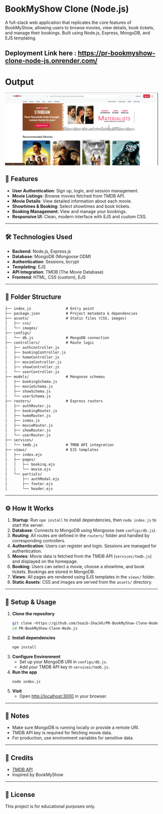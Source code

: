 # BookMyShow Clone (Node.js)

A full-stack web application that replicates the core features of BookMyShow, allowing users to browse movies, view details, book tickets, and manage their bookings. Built using Node.js, Express, MongoDB, and EJS templating.

Deployment Link here : 
https://pr-bookmyshow-clone-node-js.onrender.com/
---
# Output

![alt text](./assets/images/Homepage.png)

## 🚀 Features

- **User Authentication**: Sign up, login, and session management.
- **Movie Listings**: Browse movies fetched from TMDB API.
- **Movie Details**: View detailed information about each movie.
- **Showtimes & Booking**: Select showtimes and book tickets.
- **Booking Management**: View and manage your bookings.
- **Responsive UI**: Clean, modern interface with EJS and custom CSS.

---

## 🛠️ Technologies Used

- **Backend**: Node.js, Express.js
- **Database**: MongoDB (Mongoose ODM)
- **Authentication**: Sessions, bcrypt
- **Templating**: EJS
- **API Integration**: TMDB (The Movie Database)
- **Frontend**: HTML, CSS (custom), EJS

---

## 📁 Folder Structure

```
├── index.js                # Entry point
├── package.json            # Project metadata & dependencies
├── assets/                 # Static files (CSS, images)
│   ├── css/
│   └── images/
├── configs/
│   └── db.js               # MongoDB connection
├── controllers/            # Route logic
│   ├── authcontroller.js
│   ├── bookingController.js
│   ├── homeController.js
│   ├── movieController.js
│   ├── showController.js
│   └── userController.js
├── models/                 # Mongoose schemas
│   ├── bookingSchema.js
│   ├── movieSchema.js
│   ├── showSchema.js
│   └── userSchema.js
├── routers/                # Express routers
│   ├── authRouter.js
│   ├── bookingRouter.js
│   ├── homeRouter.js
│   ├── index.js
│   ├── movieRouter.js
│   ├── showRouter.js
│   └── userRouter.js
├── services/
│   └── tmdb.js             # TMDB API integration
├── views/                  # EJS templates
│   ├── index.ejs
│   ├── pages/
│   │   ├── booking.ejs
│   │   └── movie.ejs
│   └── partials/
│       ├── authModal.ejs
│       ├── footer.ejs
│       └── header.ejs
```

---

## ⚙️ How It Works

1. **Startup**: Run `npm install` to install dependencies, then `node index.js` to start the server.
2. **Database**: Connects to MongoDB using Mongoose (see `configs/db.js`).
3. **Routing**: All routes are defined in the `routers/` folder and handled by corresponding controllers.
4. **Authentication**: Users can register and login. Sessions are managed for authentication.
5. **Movies**: Movie data is fetched from the TMDB API (`services/tmdb.js`) and displayed on the homepage.
6. **Booking**: Users can select a movie, choose a showtime, and book tickets. Bookings are stored in MongoDB.
7. **Views**: All pages are rendered using EJS templates in the `views/` folder.
8. **Static Assets**: CSS and images are served from the `assets/` directory.

---

## 📝 Setup & Usage

1. **Clone the repository**
   ```sh
   git clone <https://github.com/Soaib-Shaikh/PR-BookMyShow-Clone-Node.js.git>
   cd PR-BookMyShow-Clone-Node.js
   ```
2. **Install dependencies**
   ```sh
   npm install
   ```
3. **Configure Environment**
   - Set up your MongoDB URI in `configs/db.js`.
   - Add your TMDB API key in `services/tmdb.js`.
4. **Run the app**
   ```sh
   node index.js
   ```
5. **Visit**
   - Open [http://localhost:3000](http://localhost:3000) in your browser.

---

## 📌 Notes
- Make sure MongoDB is running locally or provide a remote URI.
- TMDB API key is required for fetching movie data.
- For production, use environment variables for sensitive data.

---

## 🙏 Credits
- [TMDB API](https://www.themoviedb.org/documentation/api)
- Inspired by BookMyShow

---

## 📃 License
This project is for educational purposes only.
